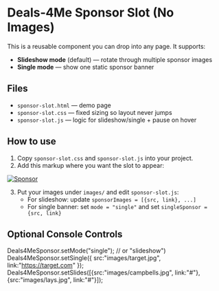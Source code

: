 # Deals‑4Me Sponsor Slot (No Images)

This is a reusable component you can drop into any page. It supports:
- **Slideshow mode** (default) — rotate through multiple sponsor images
- **Single mode** — show one static sponsor banner

## Files
- `sponsor-slot.html` — demo page
- `sponsor-slot.css` — fixed sizing so layout never jumps
- `sponsor-slot.js` — logic for slideshow/single + pause on hover

## How to use
1) Copy `sponsor-slot.css` and `sponsor-slot.js` into your project.
2) Add this markup where you want the slot to appear:

<link rel="stylesheet" href="sponsor-slot.css">
<div id="sponsor-container">
  <a id="sponsor-link" href="#" target="_blank" rel="noopener">
    <img id="sponsor-image" src="images/placeholder1.jpg" alt="Sponsor">
  </a>
</div>
<script src="sponsor-slot.js"></script>

3) Put your images under `images/` and edit `sponsor-slot.js`:
   - For slideshow: update `sponsorImages = [{src, link}, ...]`
   - For single banner: set `mode = "single"` and set `singleSponsor = {src, link}`

## Optional Console Controls
Deals4MeSponsor.setMode("single"); // or "slideshow")
Deals4MeSponsor.setSingle({ src:"images/target.jpg", link:"https://target.com" });
Deals4MeSponsor.setSlides([{src:"images/campbells.jpg", link:"#"}, {src:"images/lays.jpg", link:"#"}]);

